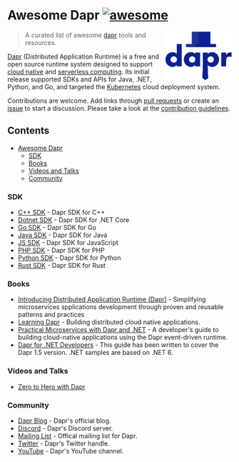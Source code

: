 # Awesome Dapr [![awesome](https://cdn.rawgit.com/sindresorhus/awesome/d7305f38d29fed78fa85652e3a63e154dd8e8829/media/badge.svg)](https://github.com/sindresorhus/awesome)

[<img src="https://github.com/dapr/dapr/blob/master/img/dapr_logo.svg" align="right"  width="150">](https://dapr.io/)

> A curated list of awesome [dapr](https://dapr.io/) tools and resources.

[Dapr](https://en.wikipedia.org/wiki/Dapr) (Distributed Application Runtime) is a free and open source runtime system designed to support [cloud native](https://en.wikipedia.org/wiki/Cloud_native_computing) and [serverless computing](https://en.wikipedia.org/wiki/Serverless_computing). Its initial release supported SDKs and APIs for Java, .NET, Python, and Go, and targeted the [Kubernetes](https://en.wikipedia.org/wiki/Kubernetes) cloud deployment system.

Contributions are welcome. Add links through [pull requests](https://github.com/letmerecall/awesome-dapr/pulls) or create an [issue](https://github.com/letmerecall/awesome-dapr/issues) to start a discussion. Please take a look at the [contribution guidelines](CONTRIBUTING.md).

## Contents

- [Awesome Dapr](#awesome-dapr)
    - [SDK](#sdk)
    - [Books](#books)
    - [Videos and Talks](#videos-and-talks)
    - [Community](#community)

### SDK
* [C++ SDK](https://github.com/dapr/cpp-sdk) - Dapr SDK for C++
* [Dotnet SDK](https://github.com/dapr/dotnet-sdk) - Dapr SDK for .NET Core
* [Go SDK](https://github.com/dapr/go-sdk) - Dapr SDK for Go
* [Java SDK](https://github.com/dapr/java-sdk) - Dapr SDK for Java
* [JS SDK](https://github.com/dapr/js-sdk) - Dapr SDK for JavaScript
* [PHP SDK](https://github.com/dapr/php-sdk) - Dapr SDK for PHP
* [Python SDK](https://github.com/dapr/python-sdk) - Dapr SDK for Python
* [Rust SDK](https://github.com/dapr/rust-sdk) - Dapr SDK for Rust

### Books
* [Introducing Distributed Application Runtime (Dapr)](https://www.apress.com/gp/book/9781484269978) - Simplifying microservices spplications development through proven and reusable patterns and practices
* [Learning Dapr](https://www.oreilly.com/library/view/learning-dapr/9781492072416/) - Building distributed cloud native applications.
* [Practical Microservices with Dapr and .NET](https://www.packtpub.com/product/practical-microservices-with-dapr-and-net/9781800568372) - A developer's guide to building cloud-native applications using the Dapr event-driven runtime.
* [Dapr for .NET Developers](https://dotnet.microsoft.com/en-us/download/e-book/dapr/pdf) - This guide has been written to cover the Dapr 1.5 version. .NET samples are based on .NET 6.


### Videos and Talks
* [Zero to Hero with Dapr](https://www.youtube.com/watch?v=AAQSShtl9S0)


### Community
* [Dapr Blog](https://blog.dapr.io/posts) - Dapr's official blog.
* [Discord](https://aka.ms/dapr-discord) - Dapr's Discord server.
* [Mailing List](https://groups.google.com/forum/#!forum/dapr-dev) - Offical mailing list for Dapr.
* [Twitter](https://twitter.com/daprdev) - Dapr's Twitter handle.
* [YouTube](https://www.youtube.com/channel/UCtpSQ9BLB_3EXdWAUQYwnRA) - Dapr's YouTube channel.
